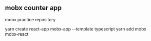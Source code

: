 ## mobx counter app

mobx practice repository

yarn create react-app mobx-app --template typescript
yarn add mobx mobx-react

